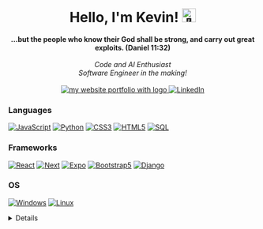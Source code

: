 <h1 align="center">Hello, I'm Kevin! <img src="https://github-production-user-asset-6210df.s3.amazonaws.com/24524555/238178097-766d336d-b87d-44ba-807c-c51de2bc6b4d.gif" width="28px" alt="👋"></h1>

<p align="center">
    <b>...but the people who know their God shall be strong, and carry out great exploits. (Daniel 11:32)</b><br><br>
    <i>
        Code and AI Enthusiast<br>
        Software Engineer in the making!<br>
    </i><br>
    <a href="https://vokewasike.github.io/" target="_blank">
      <img src="https://img.shields.io/badge/Website-blue?style=flat-square&logo=https%3A%2F%2Fwww.kevinwasike.info%2Fimages%2Flogo.png" alt="my website portfolio with logo"> 
    </a>
    <a href="https://www.linkedin.com/in/vokewasike/" target="_blank">
        <img src="https://img.shields.io/badge/LinkedIn-blue?style=flat-square&logo=linkedin" alt="LinkedIn">
    </a>
</p>

### Languages

[![JavaScript](https://img.shields.io/badge/javascript-black?style=for-the-badge&logo=javascript)](https://github.com/vokewasike)
[![Python](https://img.shields.io/badge/python-black?style=for-the-badge&logo=python)](https://github.com/vokewasike)
[![CSS3](https://img.shields.io/badge/css-black?style=for-the-badge&logo=css3)](https://github.com/vokewasike)
[![HTML5](https://img.shields.io/badge/html5-black?style=for-the-badge&logo=html5)](https://github.com/vokewasike)
[![SQL](https://img.shields.io/badge/sql-black?style=for-the-badge&logo=postgresql)](https://github.com/vokewasike)

### Frameworks

[![React](https://img.shields.io/badge/react-black?style=for-the-badge&logo=react)](https://github.com/vokewasike)
[![Next](https://img.shields.io/badge/next-black?style=for-the-badge&logo=next)](https://github.com/vokewasike)
[![Expo](https://img.shields.io/badge/expo-black?style=for-the-badge&logo=expo)](https://github.com/vokewasike)
[![Bootstrap5](https://img.shields.io/badge/bootstrap-black?style=for-the-badge&logo=bootstrap)](https://github.com/vokewasike)
[![Django](https://img.shields.io/badge/django-black?style=for-the-badge&logo=django)](https://github.com/vokewasike)

### OS

[![Windows](https://img.shields.io/badge/Windows-black?style=for-the-badge&logo=Windows)](https://github.com/vokewasike)
[![Linux](https://img.shields.io/badge/linux-black?style=for-the-badge&logo=Linux)](https://github.com/vokewasike)

<details>
<p align="center">
  <a href="https://github.com/vokewasike">
    <img src="http://github-profile-summary-cards.vercel.app/api/cards/profile-details?username=vokewasike&theme=transparent" />
  </a>
  <a href="https://github.com/vokewasike">
    <img src="https://github-readme-streak-stats.herokuapp.com/?user=vokewasike&hide_border=true&card_width=338&theme=transparent" />
  </a>
  <a href="https://github.com/vokewasike">
    <img src="http://github-profile-summary-cards.vercel.app/api/cards/stats?username=vokewasike&theme=transparent" />
  </a>
  <a href="https://github.com/vokewasike">
    <img src="https://github-readme-stats.vercel.app/api/top-langs/?username=vokewasike&langs_count=10&exclude_repo=&hide=html,jupyter%20notebook,vim%20script,cmake,makefile,batchfile,emacs%20lisp&card_width=699&hide_border=true&theme=transparent" />
  </a>
</p>
</details>
<!--
<p align="center">
  <a href="https://github.com/vokewasike">
    <img src="https://komarev.com/ghpvc/?username=vokewasike&color=blue&style=flat)" />
  </a>
</p>
<br><br>
-->
<!--
- 🔭 I’m currently working on an vehicle b

- 🌱 I’m currently learning Bootstrap5

- 👯 I’m looking to collaborate on ...
- 🤔 I’m looking for help with ...
- 💬 Ask me about ...
- 📫 How to reach me: ...
- 😄 Pronouns: ...
- ⚡ Fun fact: ...
  -->
